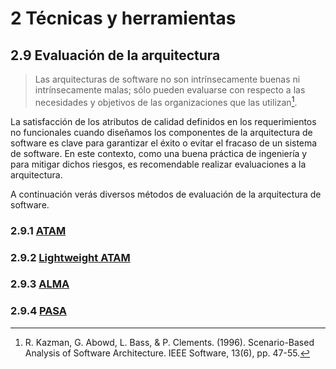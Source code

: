 # 2 Técnicas y herramientas

## 2.9 Evaluación de la arquitectura

> Las arquitecturas de software no son intrínsecamente buenas ni intrínsecamente
> malas; sólo pueden evaluarse con respecto a las necesidades y objetivos de las
> organizaciones que las utilizan[^1].

[^1]: R. Kazman, G. Abowd, L. Bass, & P. Clements. (1996). Scenario-Based
Analysis of Software Architecture. IEEE Software, 13(6), pp. 47-55.

La satisfacción de los atributos de calidad definidos en los requerimientos no
funcionales cuando diseñamos los componentes de la arquitectura de software es
clave para garantizar el éxito o evitar el fracaso de un sistema de software. En
este contexto, como una buena práctica de ingeniería y para mitigar dichos
riesgos, es recomendable realizar evaluaciones a la arquitectura.

A continuación verás diversos métodos de evaluación de la arquitectura de
software.

### 2.9.1 [ATAM](./2_9_1_ATAM.md)

### 2.9.2 [Lightweight ATAM](./2_9_2_Lightweight_ATAM.md)

### 2.9.3 [ALMA](./2_9_3_ALMA.md)

### 2.9.4 [PASA](./2_9_4_PASA.md)
